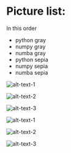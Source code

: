 
# Picture list:

In this order

- python gray
- numpy gray
- numba gray
- python sepia
- numpy sepia
- numba sepia



![alt-text-1](https://raw.github.uio.no/IN3110/IN3110-pellee/master/assignment4/images/rain_python_color2gray.jpeg?token=AAABE4ZPX5LGDIUK52J3DVK7QBUGS) 

![alt-text-2](https://raw.github.uio.no/IN3110/IN3110-pellee/master/assignment4/images/rain_numpy_color2gray.jpeg?token=AAABE42QWFJ4TQIHM4QYGMC7QBUJ4) 

![alt-text-3](https://raw.github.uio.no/IN3110/IN3110-pellee/master/assignment4/images/rain_numba_color2gray.jpeg?token=AAABE45AQAYQV5LGKEIUP4S7RVWZ6) 



![alt-text-1](https://raw.github.uio.no/IN3110/IN3110-pellee/master/assignment4/images/rain_python_color2sepia.jpeg?token=AAABE4YCGWAFY2YMXQJAITS7QDDYQ) 

![alt-text-2](https://raw.github.uio.no/IN3110/IN3110-pellee/master/assignment4/images/rain_numpy_color2sepia.jpeg?token=AAABE42OAS3VHHXP5ZWPEOS7QDDZU) 

![alt-text-3](https://raw.github.uio.no/IN3110/IN3110-pellee/master/assignment4/images/rain_numba_color2sepia.jpeg?token=AAABE42Q7MLZHNQEUZCYOAK7QDD2S) 
